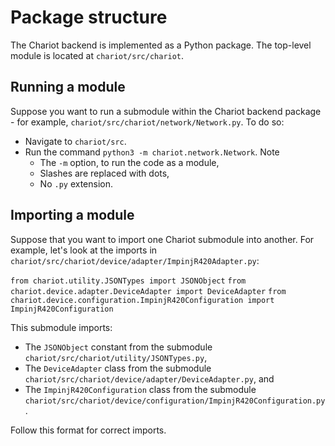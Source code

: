 # Package structure

The Chariot backend is implemented as a Python package. The top-level module is located at `chariot/src/chariot`.

## Running a module

Suppose you want to run a submodule within the Chariot backend package - for example, `chariot/src/chariot/network/Network.py`. To do so:

* Navigate to `chariot/src`.
* Run the command `python3 -m chariot.network.Network`. Note
  * The `-m` option, to run the code as a module,
  * Slashes are replaced with dots,
  * No `.py` extension.

## Importing a module

Suppose that you want to import one Chariot submodule into another. For example, let's look at the imports in `chariot/src/chariot/device/adapter/ImpinjR420Adapter.py`:

`from chariot.utility.JSONTypes import JSONObject`
`from chariot.device.adapter.DeviceAdapter import DeviceAdapter`
`from chariot.device.configuration.ImpinjR420Configuration import ImpinjR420Configuration`

This submodule imports:

* The `JSONObject` constant from the submodule `chariot/src/chariot/utility/JSONTypes.py`,
* The `DeviceAdapter` class from the submodule `chariot/src/chariot/device/adapter/DeviceAdapter.py`, and
* The `ImpinjR420Configuration` class from the submodule `chariot/src/chariot/device/configuration/ImpinjR420Configuration.py`.

Follow this format for correct imports.
